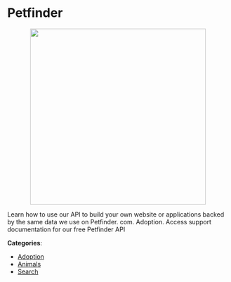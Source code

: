 # Petfinder
<p align="center">
    <img width="400" src="https://raw.githubusercontent.com/apis-list/apis-list/apis/petfinder/logo_256x256.png" />
</p>

Learn how to use our API to build your own website or applications backed by the same data we use on Petfinder. com. Adoption.  Access support documentation for our free Petfinder API



**Categories**:
- [Adoption](https://github.com/apis-list/apis-list#adoption)
- [Animals](https://github.com/apis-list/apis-list#animals)
- [Search](https://github.com/apis-list/apis-list#search)






